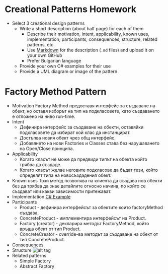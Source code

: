 # Creational Patterns Homework

*   Select 3 creational design patterns
    *   Write a short description (about half page) for each of them
        *   Describe their motivation, intent, applicability, known uses, implementation, participants, consequences, structure, related patterns, etc.
        *   Use [Markdown](https://help.github.com/articles/github-flavored-markdown/) for the description (`.md` files) and upload it on your own GitHub
        *   Prefer Bulgarian language
    *   Provide your own C# examples for their use
    *   Provide a UML diagram or image of the pattern

# Factory Method Pattern

  *   Motivation
      Factory Method предоставя интерфейс за създаване на обект, но оставя изборът на тип на подкласовете, като създаването е отложено на ниво run-time.
  *   Intent
      *   Дефинира интерфейс за създаване на обекти, оставяйки подкласовете да избират кой клас да инстанцират.
      *   Достъпва новия обект чрез общ интерфейс.
      *   Добавянето на нови Factories и Classes става без нарушаването на Open/Close принципа.
  *   Applicability
      *   Когато класът не може да предвиди типът на обекта който трябва да създаде.
      *   Когато класът желае неговите подкласове да бъдат тези, който определят типа на новосъздадения обект.
  *   Known uses
      Този метод позволява на клиента да създава нов обекти без да трябва да знае детайлите относно начина, по който се създават или какви зависимости притежават.
  *   Implementation
      [C# Example](https://githubrepositoryMyExample)
  *   Participants
      *   Product - дефинира интерфейсът за обектите които factoryMethod създава.
      *   ConcreteProduct - имплементира интерфейсът на Product.
      *   Factory (creator) - декларира методът FactoryMethod, който връща обект от тип Product.
      *   ConcreteCreator - override-ва методът за създаване на обект от тип ConcreteProduct.
  *   Consequences
  *   Structure
      ![alt tag](http://www.oodesign.com/images/stories/factory%20method%20implementation%20-%20uml%20class%20diagram.gif)
  *   Related patterns
      *   Simple Factory
      *   Abstract Factory
